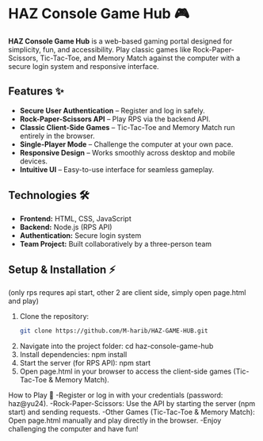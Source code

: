 # HAZ Console Game Hub 🎮

**HAZ Console Game Hub** is a web-based gaming portal designed for simplicity, fun, and accessibility. Play classic games like Rock-Paper-Scissors, Tic-Tac-Toe, and Memory Match against the computer with a secure login system and responsive interface.  

## Features ✨
- **Secure User Authentication** – Register and log in safely.  
- **Rock-Paper-Scissors API** – Play RPS via the backend API.  
- **Classic Client-Side Games** – Tic-Tac-Toe and Memory Match run entirely in the browser.  
- **Single-Player Mode** – Challenge the computer at your own pace.  
- **Responsive Design** – Works smoothly across desktop and mobile devices.  
- **Intuitive UI** – Easy-to-use interface for seamless gameplay.  

## Technologies 🛠
- **Frontend:** HTML, CSS, JavaScript  
- **Backend:** Node.js (RPS API)  
- **Authentication:** Secure login system  
- **Team Project:** Built collaboratively by a three-person team  

## Setup & Installation ⚡
(only rps requres api start, other 2 are client side, simply open page.html and play)
1. Clone the repository:  
   ```bash
   git clone https://github.com/M-harib/HAZ-GAME-HUB.git
2. Navigate into the project folder:
   cd haz-console-game-hub
3. Install dependencies:
   npm install
4. Start the server (for RPS API):
   npm start
5. Open page.html in your browser to access the client-side games (Tic-Tac-Toe & Memory Match).


How to Play 🎲
-Register or log in with your credentials (password: haz@yu24).
-Rock-Paper-Scissors: Use the API by starting the server (npm start) and sending requests.
-Other Games (Tic-Tac-Toe & Memory Match): Open page.html manually and play directly in the browser.
-Enjoy challenging the computer and have fun!
